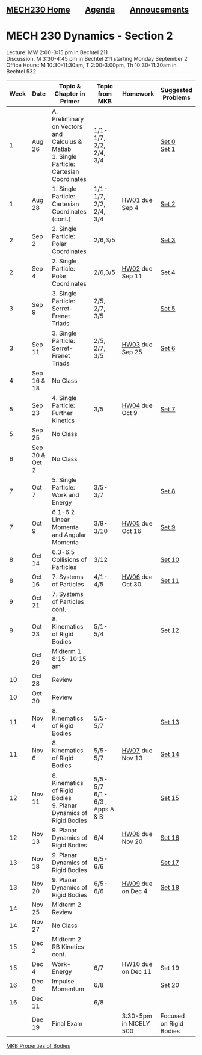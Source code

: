[MECH230 Home](homepage.md)        [Agenda](lectures-agenda.md)        [Annoucements](announcements.md)
---

# MECH 230 Dynamics - Section 2
Lecture: MW 2:00-3:15 pm in Bechtel 211\
Discussion: M 3:30-4:45 pm in Bechtel 211 starting Monday September 2\
Office Hours: M 10:30-11:30am, T 2:00-3:00pm, Th 10:30-11:30am in Bechtel 532

| Week | Date | Topic & Chapter in Primer | Topic from MKB | Homework | Suggested Problems |
| ---- | ------- |-------------------------- | ------- |-------- | ------- |
| 1 | Aug 26 | A. Preliminary on Vectors and Calculus & Matlab <br> 1. Single Particle: Cartesian Coordinates | 1/1-1/7, 2/2, 2/4, 3/4 |  | [Set 0](sets/Set00.pdf)<br>[Set 1](sets/Set01.pdf) |
| 1 | Aug 28 | 1. Single Particle: Cartesian Coordinates (cont.) | 1/1-1/7, 2/2, 2/4, 3/4 | [HW01](HW/HW01.pdf) due Sep 4 | [Set 2](sets/Set02.pdf) |
| 2 | Sep 2 | 2. Single Particle: Polar Coordinates | 2/6,3/5 |  | [Set 3](sets/Set03.pdf) |
| 2 | Sep 4 | 2. Single Particle: Polar Coordinates | 2/6,3/5 | [HW02](HW/HW02.pdf) due Sep 11 | [Set 4](sets/Set04.pdf) |
| 3 | Sep 9 | 3. Single Particle: Serret-Frenet Triads | 2/5, 2/7, 3/5 |  | [Set 5](sets/Set05.pdf) |
| 3 | Sep 11 | 3. Single Particle: Serret-Frenet Triads | 2/5, 2/7, 3/5 | [HW03](HW/HW03.pdf) due Sep 25 | [Set 6](sets/Set06.pdf) |
| 4 | Sep 16 & 18 | No Class |  |  |  |
| 5 | Sep 23 | 4. Single Particle: Further Kinetics | 3/5 | [HW04](HW/HW04.pdf) due Oct 9 | [Set 7](sets/Set07.pdf) |
| 5 | Sep 25 | No Class |  |  |  |
| 6 | Sep 30 & Oct 2 | No Class |  |  |  |
| 7 | Oct 7 | 5. Single Particle: Work and Energy | 3/5-3/7 |  | [Set 8](sets/Set08.pdf) |
| 7 | Oct 9 | 6.1-6.2 Linear Momenta and Angular Momenta | 3/9-3/10 | [HW05](HW/HW05.pdf) due Oct 16 | [Set 9](sets/Set09.pdf) |
| 8 | Oct 14 | 6.3-6.5 Collisions of Particles | 3/12 |  | [Set 10](sets/Set10.pdf) |
| 8 | Oct 16 | 7. Systems of Particles | 4/1-4/5 | [HW06](HW/HW06.pdf) due Oct 30 | [Set 11](sets/Set11.pdf) |
| 9 | Oct 21 | 7. Systems of Particles cont. |  |  |  |
| 9 | Oct 23 | 8. Kinematics of Rigid Bodies | 5/1-5/4 |  | [Set 12](sets/Set12.pdf) |
| | Oct 26 | Midterm 1 8:15-10:15 am | | | 
| 10 | Oct 28 | Review |  |  |  |
| 10 | Oct 30 | Review |  |  |  |
| 11 | Nov 4 | 8. Kinematics of Rigid Bodies | 5/5-5/7 | | [Set 13](sets/Set13.pdf) |
| 11 | Nov 6 | 8. Kinematics of Rigid Bodies | 5/5-5/7 | [HW07](HW/HW07.pdf) due Nov 13 | [Set 14](sets/Set14.pdf) |
| 12 | Nov 11 | 8. Kinematics of Rigid Bodies <br> 9. Planar Dynamics of Rigid Bodies| 5/5-5/7 <br> 6/1-6/3 , Apps A & B|  | [Set 15](sets/Set15.pdf) |
| 12 | Nov 13 | 9. Planar Dynamics of Rigid Bodies | 6/4 | [HW08](HW/HW08.pdf) due Nov 20 | [Set 16](sets/Set16.pdf) |
| 13 | Nov 18 | 9. Planar Dynamics of Rigid Bodies | 6/5-6/6 |  | [Set 17](sets/Set17.pdf) |
| 13 | Nov 20 | 9. Planar Dynamics of Rigid Bodies | 6/5-6/6 | [HW09](HW/HW09.pdf) due on Dec 4 | [Set 18](sets/Set18.pdf) |
| 14 | Nov 25 | Midterm 2 Review |  |  |  |
| 14 | Nov 27 | No Class |  |  |  |
| 15 | Dec 2 | Midterm 2 <br> RB Kinetics cont. |  |  |  |
| 15 | Dec 4 | Work-Energy | 6/7 | HW10 due on Dec 11 | Set 19 |
| 16 | Dec 9 | Impulse Momentum | 6/8 |  | Set 20 |
| 16 | Dec 11 |  | 6/8 |  |  |
| | Dec 19 | Final Exam | | 3:30-5pm in NICELY 500| Focused on Rigid Bodies |

[MKB Properties of Bodies](solids-mkb.pdf)
